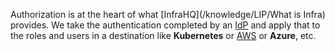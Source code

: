 Authorization is at the heart of what [InfraHQ](/knowledge/LIP/What is Infra) provides. We take the authentication completed by an [IdP](/knowledge/LIP/IdP) and apply that to the roles and users in a destination like **Kubernetes** or [AWS](/knowledge/AWS) or **Azure**, etc.